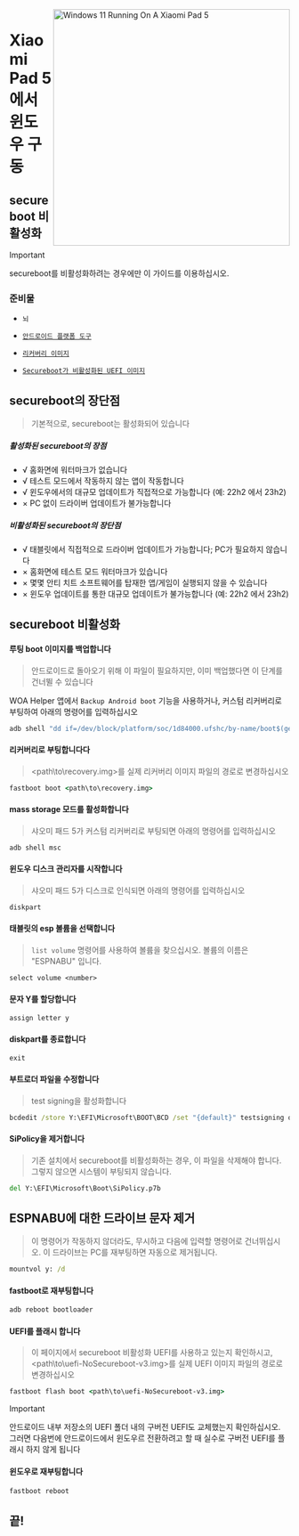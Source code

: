 <img align="right" src="https://raw.githubusercontent.com/erdilS/Port-Windows-11-Xiaomi-Pad-5/main/nabu.png" width="425" alt="Windows 11 Running On A Xiaomi Pad 5">


# Xiaomi Pad 5 에서 윈도우 구동

## secureboot 비활성화
> [!Important]
> secureboot를 비활성화하려는 경우에만 이 가이드를 이용하십시오.

### 준비물
- ```뇌```

- [```안드로이드 플랫폼 도구```](https://developer.android.com/studio/releases/platform-tools)

- [```리커버리 이미지```](https://github.com/erdilS/Port-Windows-11-Xiaomi-Pad-5/releases/download/1.0/recovery.img)

- [```Secureboot가 비활성화된 UEFI 이미지```](https://github.com/erdilS/Port-Windows-11-Xiaomi-Pad-5/releases/download/UEFI/uefi-NoSecureboot-v3.img)

## secureboot의 장단점
> 기본적으로, secureboot는 활성화되어 있습니다

##### 활성화된 secureboot의 장점
- √ 홈화면에 워터마크가 없습니다
- √ 테스트 모드에서 작동하지 않는 앱이 작동합니다
- √ 윈도우에서의 대규모 업데이트가 직접적으로 가능합니다 (예: 22h2 에서 23h2)
- × PC 없이 드라이버 업데이트가 불가능합니다

##### 비활성화된 secureboot의 장단점
- √ 태블릿에서 직접적으로 드라이버 업데이트가 가능합니다; PC가 필요하지 않습니다
- × 홈화면에 테스트 모드 워터마크가 있습니다
- × 몇몇 안티 치트 소프트웨어를 탑재한 앱/게임이 실행되지 않을 수 있습니다
- × 윈도우 업데이트를 통한 대규모 업데이트가 불가능합니다 (예: 22h2 에서 23h2)

## secureboot 비활성화

#### 루팅 boot 이미지를 백업합니다
> 안드로이드로 돌아오기 위해 이 파일이 필요하지만, 이미 백업했다면 이 단계를 건너뛸 수 있습니다

WOA Helper 앱에서 `Backup Android boot` 기능을 사용하거나, 커스텀 리커버리로 부팅하여 아래의 명령어를 입력하십시오
```cmd
adb shell "dd if=/dev/block/platform/soc/1d84000.ufshc/by-name/boot$(getprop ro.boot.slot_suffix) of=/tmp/rooted_boot.img" && adb pull /tmp/rooted_boot.img
```

#### 리커버리로 부팅합니다다
> <path\to\recovery.img>를 실제 리커버리 이미지 파일의 경로로 변경하십시오
```cmd
fastboot boot <path\to\recovery.img>
```

#### mass storage 모드를 활성화합니다
> 샤오미 패드 5가 커스텀 리커버리로 부팅되면 아래의 명령어를 입력하십시오
```cmd
adb shell msc
```

#### 윈도우 디스크 관리자를 시작합니다
> 샤오미 패드 5가 디스크로 인식되면 아래의 명령어를 입력하십시오
```cmd
diskpart
```

#### 태블릿의 esp 볼륨을 선택합니다
> `list volume` 명령어를 사용하여 볼륨을 찾으십시오. 볼륨의 이름은 "ESPNABU" 입니다.
```diskpart
select volume <number>
```

#### 문자 Y를 할당합니다
```diskpart
assign letter y
```

#### diskpart를 종료합니다
```diskpart
exit
```

#### 부트로더 파일을 수정합니다
> test signing을 활성화합니다
```cmd
bcdedit /store Y:\EFI\Microsoft\BOOT\BCD /set "{default}" testsigning on
```

#### SiPolicy을 제거합니다
> 기존 설치에서 secureboot를 비활성화하는 경우, 이 파일을 삭제해야 합니다. 그렇지 않으면 시스템이 부팅되지 않습니다.
```cmd
del Y:\EFI\Microsoft\Boot\SiPolicy.p7b
```

## ESPNABU에 대한 드라이브 문자 제거
> 이 명령어가 작동하지 않더라도, 무시하고 다음에 입력할 명령어로 건너뛰십시오. 이 드라이브는 PC를 재부팅하면 자동으로 제거됩니다.
```cmd
mountvol y: /d
```

#### fastboot로 재부팅합니다
```cmd
adb reboot bootloader
```

#### UEFI를 플래시 합니다
> 이 페이지에서 secureboot 비활성화 UEFI를 사용하고 있는지 확인하시고, <path\to\uefi-NoSecureboot-v3.img>를 실제 UEFI 이미지 파일의 경로로 변경하십시오
```cmd
fastboot flash boot <path\to\uefi-NoSecureboot-v3.img>
```

> [!Important]
> 안드로이드 내부 저장소의 UEFI 폴더 내의 구버전 UEFI도 교체했는지 확인하십시오. 그러면 다음번에 안드로이드에서 윈도우르 전환하려고 할 때 실수로 구버전 UEFI를 플래시 하지 않게 됩니다

#### 윈도우로 재부팅합니다
```cmd
fastboot reboot
```

## 끝!



















